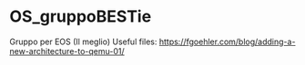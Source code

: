 # OS_gruppoBESTie
Gruppo per EOS (Il meglio)
Useful files:
https://fgoehler.com/blog/adding-a-new-architecture-to-qemu-01/
